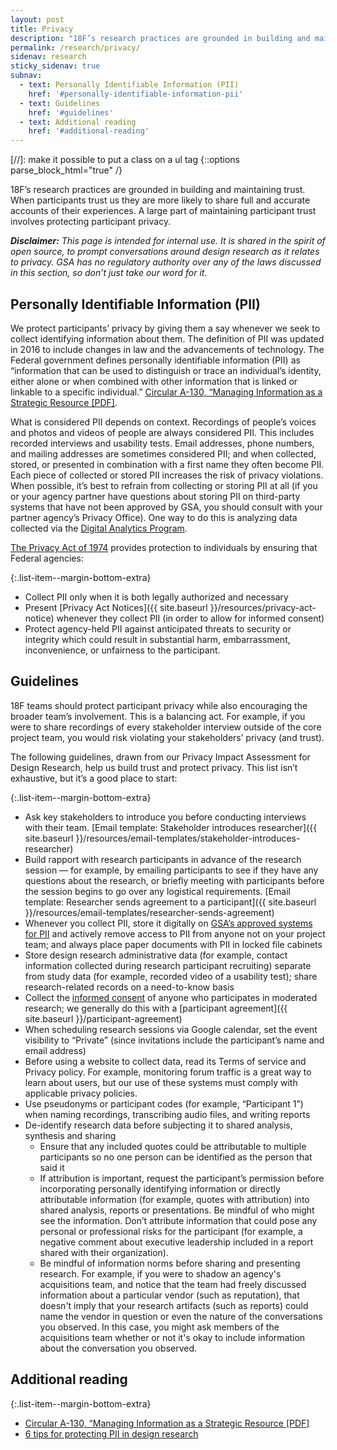 ```yaml
---
layout: post
title: Privacy
description: "18F’s research practices are grounded in building and maintaining trust with research participants, a large part of which is protecting their privacy."
permalink: /research/privacy/
sidenav: research
sticky_sidenav: true
subnav:
  - text: Personally Identifiable Information (PII)
    href: '#personally-identifiable-information-pii'
  - text: Guidelines
    href: '#guidelines'
  - text: Additional reading
    href: '#additional-reading'
---
```

[//]: make it possible to put a class on a ul tag
{::options parse_block_html="true" /}

18F’s research practices are grounded in building and maintaining trust.  When participants trust us they are more likely to share full and accurate accounts of their experiences. A large part of maintaining participant trust involves protecting participant privacy.

***Disclaimer:*** *This page is intended for internal use. It is shared in the spirit of open source, to prompt conversations around design research as it relates to privacy. GSA has no regulatory authority over any of the laws discussed in this section, so don’t just take our word for it.*


## Personally Identifiable Information (PII)

We protect participants’ privacy by giving them a say whenever we seek to collect identifying information about them. The definition of PII was updated in 2016 to include changes in law and the advancements of technology. The Federal government defines personally identifiable information (PII) as “information that can be used to distinguish or trace an individual’s identity, either alone or when combined with other information that is linked or linkable to a specific individual.” [Circular A-130, “Managing Information as a Strategic Resource [PDF]](https://obamawhitehouse.archives.gov/sites/default/files/omb/assets/OMB/circulars/a130/a130revised.pdf).

What is considered PII depends on context. Recordings of people’s voices and photos and videos of people are always considered PII. This includes recorded interviews and usability tests. Email addresses, phone numbers, and mailing addresses are sometimes considered PII; and when collected, stored, or presented in combination with a first name they often become PII.
Each piece of collected or stored PII increases the risk of privacy violations. When possible, it’s best to refrain from collecting or storing PII at all (if you or your agency partner have questions about storing PII on third-party systems that have not been approved by GSA, you should consult with your partner agency’s Privacy Office). One way to do this is analyzing data collected via the [Digital Analytics Program](https://digital.gov/dap/).

[The Privacy Act of 1974](https://www.justice.gov/opcl/privacy-act-1974) provides protection to individuals by ensuring that Federal agencies:

{:.list-item--margin-bottom-extra}
- Collect PII only when it is both legally authorized and necessary
- Present [Privacy Act Notices]({{ site.baseurl }}/resources/privacy-act-notice) whenever they collect PII (in order to allow for informed consent)
- Protect agency-held PII against anticipated threats to security or integrity which could result in substantial harm, embarrassment, inconvenience, or unfairness to the participant.

## Guidelines

18F teams should protect participant privacy while also encouraging the broader team’s involvement. This is a balancing act. For example, if you were to share recordings of every stakeholder interview outside of the core project team, you would risk violating your stakeholders’ privacy (and trust).

The following guidelines, drawn from our Privacy Impact Assessment for Design Research, help us build trust and protect privacy. This list isn’t exhaustive, but it’s a good place to start:

{:.list-item--margin-bottom-extra}
- Ask key stakeholders to introduce you before conducting interviews with their team. [Email template: Stakeholder introduces researcher]({{ site.baseurl }}/resources/email-templates/stakeholder-introduces-researcher)
- Build rapport with research participants in advance of the research session — for example, by emailing participants to see if they have any questions about the research, or briefly meeting with participants before the session begins to go over any logistical requirements. [Email template: Researcher sends agreement to a participant]({{ site.baseurl }}/resources/email-templates/researcher-sends-agreement)
- Whenever you collect PII, store it digitally on [GSA’s approved systems for PII](https://www.gsa.gov/reference/gsa-privacy-program/privacy-impact-assessments-pia) and actively remove access to PII from anyone not on your project team; and always place paper documents with PII in locked file cabinets
- Store design research administrative data (for example, contact information collected during research participant recruiting) separate from study data (for example, recorded video of a usability test); share research-related records on a need-to-know basis
- Collect the [informed consent]({{site.baseurl}}/research/do/#getting-informed-consent) of anyone who participates in moderated research; we generally do this with a [participant agreement]({{ site.baseurl }}/participant-agreement)
- When scheduling research sessions via Google calendar, set the event visibility to “Private” (since invitations include the participant’s name and email address)
- Before using a website to collect data, read its Terms of service and Privacy policy. For example, monitoring forum traffic is a great way to learn about users, but our use of these systems must comply with applicable privacy policies.
- Use pseudonyms or participant codes (for example, “Participant 1”) when naming recordings, transcribing audio files, and writing reports
- De-identify research data before subjecting it to shared analysis, synthesis and sharing
  - Ensure that any included quotes could be attributable to multiple participants so no one person can be identified as the person that said it
  - If attribution is important, request the participant’s permission before incorporating personally identifying information or directly attributable information (for example, quotes with attribution) into shared analysis, reports or presentations. Be mindful of who might see the information. Don’t attribute information that could pose any personal or professional risks for the participant (for example, a negative comment about executive leadership included in a report shared with their organization).
  - Be mindful of information norms before sharing and presenting research. For example, if you were to shadow an agency's acquisitions team, and notice that the team had freely discussed information about a particular vendor (such as reputation), that doesn't imply that your research artifacts (such as reports) could name the vendor in question or even the nature of the conversations you observed. In this case, you might ask members of the acquisitions team whether or not it's okay to include information about the conversation you observed.

## Additional reading


{:.list-item--margin-bottom-extra}
- [Circular A-130, “Managing Information as a Strategic Resource [PDF]](https://obamawhitehouse.archives.gov/sites/default/files/omb/assets/OMB/circulars/a130/a130revised.pdf)
- [6 tips for protecting PII in design research](https://drive.google.com/a/gsa.gov/open?id=1MM6tNlFc-Iwgw_cCUw_0KS8oQMS-FEN7sYftPQLmLAg)
